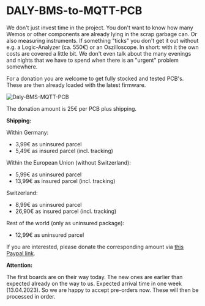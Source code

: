 # DALY-BMS-to-MQTT-PCB

We don't just invest time in the project. You don't want to know how many Wemos or other components are already lying in the scrap garbage can. Or also measuring instruments. If something "ticks" you don't get it out without e.g. a Logic-Analyzer (ca. 550€) or an Oszilloscope. In short: with it the own costs are covered a little bit. We don't even talk about the many evenings and nights that we have to spend when there is an "urgent" problem somewhere.

For a donation you are welcome to get fully stocked and tested PCB's. These are then already loaded with the latest firmware.

![Daly-BMS-MQTT-PCB](https://user-images.githubusercontent.com/17761850/228895560-c19e2c8b-7d2f-43e5-b618-bb8f400a0509.png)

The donation amount is 25€ per PCB plus shipping.

**Shipping:**

Within Germany:
- 3,99€ as uninsured parcel
- 5,49€ as insured parcel (incl. tracking)

Within the European Union (without Switzerland):
- 5,99€ as uninsured parcel
- 13,99€ as insured parcel (incl. tracking)

Switzerland:
- 8,99€ as uninsured parcel
- 26,90€ as insured parcel (incl. tracking)

Rest of the world (only as uninsured package):
- 12,99€ as uninsured parcel

If you are interested, please donate the corresponding amount via [this Paypal link](https://www.paypal.com/donate/?hosted_button_id=E4WKQLHVGQPEY).

 
**Attention:**

The first boards are on their way today. The new ones are earlier than expected already on the way to us. Expected arrival time in one week (13.04.2023). So we are happy to accept pre-orders now. These will then be processed in order. 
